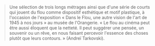 > Une sélection de trois longs métrages ainsi que d'une série de courts qui jouent du flou comme dispositif esthétique et motif plastique, à l'occasion de l'exposition « Dans le Flou, une autre vision de l'art de 1945 à nos jours » au musée de l'Orangerie. « Le flou au cinéma peut être aussi éloquent que la netteté. Il peut suggérer une pensée, un souvenir ou un rêve, en nous faisant percevoir l'essence des choses plutôt que leurs contours. » (Andreï Tarkovski).
